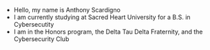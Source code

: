 - Hello, my name is Anthony Scardigno
- I am currently studying at Sacred Heart University for a B.S. in Cybersecutity
- I am in the Honors program, the Delta Tau Delta Fraternity, and the Cybersecurity Club


<!---
scardignoan/scardignoan is a ✨ special ✨ repository because its `README.md` (this file) appears on your GitHub profile.
You can click the Preview link to take a look at your changes.
--->
